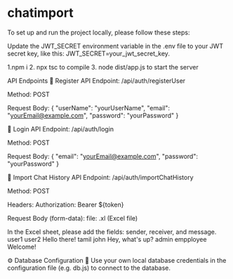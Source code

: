 # chatimport
To set up and run the project locally, please follow these steps: 

Update the JWT_SECRET environment variable in the .env file to your JWT secret key, like this: JWT_SECRET=your_jwt_secret_key.

  1.npm i 
  2. npx tsc to compile
  3. node dist/app.js to start the server


API Endpoints
🔹 Register API
Endpoint: /api/auth/registerUser

Method: POST

Request Body:
{
  "userName": "yourUserName",
  "email": "yourEmail@example.com",
  "password": "yourPassword"
}

🔹 Login API
Endpoint: /api/auth/login

Method: POST

Request Body:
{
  "email": "yourEmail@example.com",
  "password": "yourPassword"
}

🔹 Import Chat History API
Endpoint: /api/auth/importChatHistory

Method: POST

Headers: Authorization: Bearer ${token}

Request Body (form-data):
file: .xl (Excel file)

In the Excel sheet, please add the fields: sender, receiver, and message.
user1	user2	Hello there!
tamil	john	Hey, what's up?
admin	empployee	Welcome!

⚙️ Database Configuration
🔧 Use your own local database credentials in the configuration file (e.g. db.js) to connect to the database.


